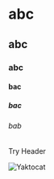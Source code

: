 # abc
## abc
### abc
#### bac
##### bac
###### bab

Try Header

![Yaktocat](https://octodex.github.com/images/yaktocat.png)
